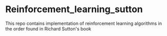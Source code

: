 # Reinforcement_learning_sutton
This repo contains implementation of reinforcement learning algorithms in the order found in Richard Sutton's book
